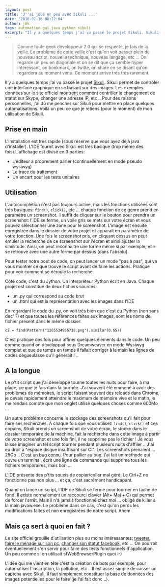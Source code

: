 ```yaml
---
layout: post
title: 'J''ai joué un peu avec Sikuli ...'
date: '2010-02-16 08:22:04'
author: j0k
tags: automation gui java python sikuli
excerpt: "Il y a quelques temps j'ai vu passé le projet Sikuli. Sikuli permet de contrôler une interface graphique en se basant sur des images. Les exemples données sur le site officiel montrent comment contrôler le changement de statut sur Skype, changer une adresse IP, etc .. Pour des raisons personnelles, j'ai dû me pencher sur Sikuli pour mettre en place quelques automatisations. Voilà un peu ce que je retiens (pour le moment) de mon utilisation de Sikuli."
---
```


> Comme toute geek développeur 2.0 qui
> se respecte, je fais de la veille. Le
> problème de cette veille c'est qu'on
> voit passer plein de nouveau script,
> nouvelle technique, nouveau langage,
> etc ... On regarde un peu en diagonale
> et on se dit que ça semble hyper
> intéressant, on bookmark, on twitte,
> on share en se disant qu'on regardera
> au moment venu. Ce moment arrive très
> très rarement.

Il y a quelques temps j'ai vu passé le projet [Sikuli][1]. Sikuli permet de contrôler une interface graphique en se basant sur des images. Les exemples données sur le site officiel montrent comment contrôler le changement de statut sur Skype, changer une adresse IP, etc ..
Pour des raisons personnelles, j'ai dû me pencher sur Sikuli pour mettre en place quelques automatisations. Voilà un peu ce que je retiens (pour le moment) de mon utilisation de Sikuli.

Prise en main
-------------

L'installation est très rapide (sous réserve que vous ayez déjà java d'installer). L'IDE fournit avec Sikuli est très basique (trop même des fois).L'affichage est divisé en 3 parties:

 - L'éditeur à proprement parler (continuellement en mode pseudo wysiwyg)
 - Le trace du traitement
 - Un encart pour les tests unitaires

Utilisation
-----------

L'autocompletion n'est pas toujours active, mais les fonctions utilisées sont très basiques: `find()`, `click()`, etc ... chaque fonction de ce genre prend en paramètre un screenshot. Il suffit de cliquer sur le bouton pour prendre un screenshot: l'IDE se ferme, un voile gris se mets sur votre écran et vous pouvez sélectionner une zone pour le screenshot. L'image est ensuite enregistrée dans le dossier de votre projet et apparait en paramètre de votre fonction.
Une fois le screenshot pris, en cliquant dessus on peut émuler la recherche de ce screenshot sur l'écran et ainsi ajuster la similitude. Ainsi, on peut reconnaitre une forme même si par exemple, elle se retrouve avec une autre forme par dessus (dans l'absolu).

Pour tester notre bout de code, on peut lancer un mode "pas à pas", qui va vous montrer ce que trouve le script avant de faire les actions. Pratique pour voir comment se déroule la recherche.

Côté code, c'est du Jython. Un interpréteur Python écrit en Java.
Chaque projet est constitué de deux fichiers sources:

 - un .py qui correspond au code brut
 - un .html qui est la représentation avec les images dans l'IDE

En regardant le code du .py, on voit très bien que c'est du Python (non sans dec' ?) et que toutes les références faites aux images, sont les noms de fichier présent dans le même dossier:

```
c2 = find(Pattern("1265534956718.png").similar(0.65))
```

C'est pratique des fois pour affiner quelques éléments dans le code. Un peu comme quand on développait sous Dreamweaver en mode Wysiwyg complet et que de temps en temps il fallait corriger à la main les lignes de codes dégueulasse qu'il générait ! ..

A la longue
-----------

Le p'tit script que j'ai développé tourne toutes les nuits pour faire, à ma place, ce que je fais dans la journée.
J'ai souvent été emmené à avoir des problèmes de mémoires, le script faisant souvent des reloads dans Chrome, je devais rapidement atteindre le maximum de mémoire vive et le matin, je me rendais compte que mon onglet utilisé quelques choses comme 600Mo ...

Un autre problème concerne le stockage des screenshots qu'il fait pour faire ses recherches. A chaque fois que vous utilisez `find()`, `click()` et ces copains, Sikuli prends un screenshot de votre écran, le stocke dans le dossier temporaire de la machine, fait la recherche dans cette image à partir de votre screenshot et une fois fini, il ne supprime pas le fichier ! Je vous laisse imaginer un tel script tourner pendant plusieurs nuits d'affiler .. J'ai eu droit à "espace disque insuffisant sur C:". Les screenshots prenaient ... 25Go .. [C'est un bug connu][2]. Pour pallier au bug, j'ai fait un méthode qui ouvre un terminal, écrit une ligne de commande qui supprime tous les fichiers temporaires, mais bon ...

L'IDE présente des p'tits soucis de copier/coller mal géré. Le Ctrl+Z ne fonctionne pas non plus ... et ça, c'est sacrément handicapant.

Quand on lance un script, l'IDE de Sikuli se ferme pour tourner en tache de fond. Il existe normalement un raccourci clavier (Alt+ Maj + C) qui permet de forcer l'arrêt. Mais il n'a jamais fonctionné chez moi ... obligé de killer à la main javaw.exe. Le problème dans ce cas, c'est qu'on perds les modifications faites et non enregistrées de notre script. Ahem

Mais ça sert à quoi en fait ?
-----------------------------

Le site officiel grouille d'utilisation plus ou moins intéressantes: [tweeter][3], [faire le ménage sur son pc][4], [changer son statut facebook][5], etc ...
On pourrait éventuellement s'en servir pour faire des tests fonctionnels d'application. Un peu comme si on utilisait sfWebBrowserPlugin quoi :-)

L'idée qui me vient en tête c'est la création de bots par exemple, pour automatiser l'inscription, la pollution, etc ..
Il est assez simple de casser un captcha avec Sikuli, il faut simplement constituer la base de données des images potentielles pour le faire (je l'ai fait donc ..).


  [1]: http://sikuli.org/
  [2]: https://bugs.launchpad.net/sikuli/+bug/515003
  [3]: http://sikuli.org/blog/?p=108
  [4]: http://sikuli.org/blog/?p=76
  [5]: http://sikuli.org/blog/?p=61
